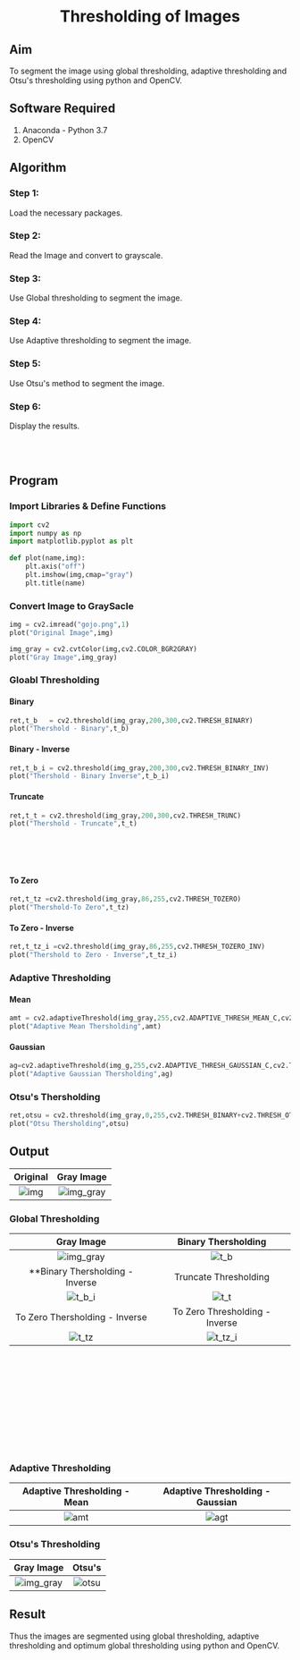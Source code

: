 # <p align="center">Thresholding of Images</p>
## Aim
To segment the image using global thresholding, adaptive thresholding and Otsu's thresholding using python and OpenCV.

## Software Required
1. Anaconda - Python 3.7
2. OpenCV

## Algorithm
### Step 1:
Load the necessary packages.

### Step 2:
Read the Image and convert to grayscale.

### Step 3:
Use Global thresholding to segment the image.

### Step 4:
Use Adaptive thresholding to segment the image.

### Step 5:
Use Otsu's method to segment the image.

### Step 6:
Display the results.

</br>
</br>

## Program

### Import Libraries & Define Functions
```py
import cv2
import numpy as np
import matplotlib.pyplot as plt
    
def plot(name,img):
    plt.axis("off")
    plt.imshow(img,cmap="gray")
    plt.title(name)
```
### Convert Image to GraySacle
```py
img = cv2.imread("gojo.png",1)
plot("Original Image",img)

img_gray = cv2.cvtColor(img,cv2.COLOR_BGR2GRAY)
plot("Gray Image",img_gray)
```
### Gloabl Thresholding
#### Binary
```py
ret,t_b   = cv2.threshold(img_gray,200,300,cv2.THRESH_BINARY)
plot("Thershold - Binary",t_b)
```
#### Binary - Inverse
```py
ret,t_b_i = cv2.threshold(img_gray,200,300,cv2.THRESH_BINARY_INV)
plot("Thershold - Binary Inverse",t_b_i)
```
#### Truncate
```py
ret,t_t = cv2.threshold(img_gray,200,300,cv2.THRESH_TRUNC)
plot("Thershold - Truncate",t_t)
```

</br></br></br>

#### To Zero
```py
ret,t_tz =cv2.threshold(img_gray,86,255,cv2.THRESH_TOZERO)
plot("Thershold-To Zero",t_tz)
```
#### To Zero - Inverse
```py
ret,t_tz_i =cv2.threshold(img_gray,86,255,cv2.THRESH_TOZERO_INV)
plot("Thershold to Zero - Inverse",t_tz_i)
```
### Adaptive Thresholding
#### Mean
```py
amt = cv2.adaptiveThreshold(img_gray,255,cv2.ADAPTIVE_THRESH_MEAN_C,cv2.THRESH_BINARY,11,2)
plot("Adaptive Mean Thersholding",amt)
```
#### Gaussian
```py
ag=cv2.adaptiveThreshold(img_g,255,cv2.ADAPTIVE_THRESH_GAUSSIAN_C,cv2.THRESH_BINARY,11,2)
plot("Adaptive Gaussian Thersholding",ag)
```
### Otsu's Thersholding
```py
ret,otsu = cv2.threshold(img_gray,0,255,cv2.THRESH_BINARY+cv2.THRESH_OTSU)
plot("Otsu Thersholding",otsu)
```
## Output
| Original 																										|  Gray Image	|
|    :-:    																									|     :-:  		|
| ![img](https://user-images.githubusercontent.com/93427237/235441441-5caee33c-c614-44e3-a99f-c2c30fffd412.png) |   ![img_gray](https://user-images.githubusercontent.com/93427237/235441346-2ed16d04-5fb7-4e8e-abed-dbb0a05caa8e.png)|

### Global Thresholding

| Gray Image 																										|  Binary Thersholding	|
|    :-:    																									|     :-:  		|
| ![img_gray](https://user-images.githubusercontent.com/93427237/235441346-2ed16d04-5fb7-4e8e-abed-dbb0a05caa8e.png) | ![t_b](https://user-images.githubusercontent.com/93427237/235441598-bf4f1d3b-2c62-46ff-9f1a-bd9585dd067d.png)  |
|**Binary Thersholding - Inverse|Truncate Thresholding|
|![t_b_i](https://user-images.githubusercontent.com/93427237/235441669-61af114a-b766-4c6d-ae59-1f2154576de4.png)|![t_t](https://user-images.githubusercontent.com/93427237/235441677-0274fd69-22a5-47e1-962e-62a059f14f14.png)|
|To Zero Thersholding - Inverse|To Zero Thresholding - Inverse|
|![t_tz](https://user-images.githubusercontent.com/93427237/235441735-7bf4dbe0-3e4f-4278-b855-73dcddbbffd1.png) |![t_tz_i](https://user-images.githubusercontent.com/93427237/235441741-26e8046f-862d-4121-9a1e-c639915ddc64.png) |

</br>
</br>
</br>
</br>
</br>
</br>
</br>
</br>
</br>
</br>

### Adaptive Thresholding

| Adaptive Thresholding - Mean |  Adaptive Thresholding - Gaussian	|
|    :-:    			|     :-:  		|
|![amt](https://user-images.githubusercontent.com/93427237/235442021-92472c29-4208-4109-9551-0c4e149ada30.png) | ![agt](https://user-images.githubusercontent.com/93427237/235442017-758a35ad-3845-4c12-8a8a-2cde31900a61.png)|

### Otsu's Thresholding

| Gray Image |  Otsu's	|
|    :-:    			|     :-:  		|
|![img_gray](https://user-images.githubusercontent.com/93427237/235441346-2ed16d04-5fb7-4e8e-abed-dbb0a05caa8e.png) |![otsu](https://user-images.githubusercontent.com/93427237/235442131-f0cb7f30-0707-4dd3-ab0c-746d2e1c8784.png) |


## Result
Thus the images are segmented using global thresholding, adaptive thresholding and optimum global thresholding using python and OpenCV.
